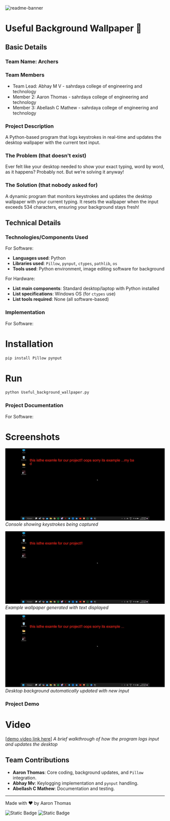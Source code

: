 
<img width="1280" alt="readme-banner" src="https://github.com/user-attachments/assets/35332e92-44cb-425b-9dff-27bcf1023c6c">

# Useful Background Wallpaper 🎯


## Basic Details
### Team Name: Archers


### Team Members
- Team Lead: Abhay M V - sahrdaya college of engineering and technology
- Member 2: Aaron Thomas - sahrdaya college of engineering and technology
- Member 3: Abellash C Mathew - sahrdaya college of engineering and technology

### Project Description
A Python-based program that logs keystrokes in real-time and updates the desktop wallpaper with the current text input.

### The Problem (that doesn't exist)
Ever felt like your desktop needed to show your exact typing, word by word, as it happens? Probably not. But we’re solving it anyway!

### The Solution (that nobody asked for)
A dynamic program that monitors keystrokes and updates the desktop wallpaper with your current typing. It resets the wallpaper when the input exceeds 534 characters, ensuring your background stays fresh!

## Technical Details
### Technologies/Components Used
For Software:
- **Languages used**: Python
- **Libraries used**: `Pillow`, `pynput`, `ctypes`, `pathlib`, `os`
- **Tools used**: Python environment, image editing software for background

For Hardware:
- **List main components**: Standard desktop/laptop with Python installed
- **List specifications**: Windows OS (for `ctypes` use)
- **List tools required**: None (all software-based)

### Implementation
For Software:
# Installation
```bash
pip install Pillow pynput
```

# Run
```bash
python Useful_background_wallpaper.py
```

### Project Documentation
For Software:

# Screenshots
![Screenshot1](https://github.com/ftabhay/useful-background-wallpaper/blob/main/screenshot.jpeg?raw=true)
*Console showing keystrokes being captured*

![Screenshot2](https://github.com/ftabhay/useful-background-wallpaper/blob/main/screenshot2.jpeg?raw=true)
*Example wallpaper generated with text displayed*

![Screenshot3](https://github.com/ftabhay/useful-background-wallpaper/blob/main/screenshot3.jpeg?raw=true)
*Desktop background automatically updated with new input*


### Project Demo
# Video
[[demo video link here](https://raw.githubusercontent.com/ftabhay/useful-background-wallpaper/refs/heads/main/demo.mp4)]
*A brief walkthrough of how the program logs input and updates the desktop*


## Team Contributions
- **Aaron Thomas**: Core coding, background updates, and `Pillow` integration.
- **Abhay Mv**: Keylogging implementation and `pynput` handling.
- **Abellash C Mathew**: Documentation and testing.

---
Made with ❤️ by Aaron Thomas

![Static Badge](https://img.shields.io/badge/TinkerHub-24?color=%23000000&link=https%3A%2F%2Fwww.tinkerhub.org%2F)
![Static Badge](https://img.shields.io/badge/UselessProject--24-24?link=https%3A%2F%2Fwww.tinkerhub.org%2Fevents%2FQ2Q1TQKX6Q%2FUseless%2520Projects)
